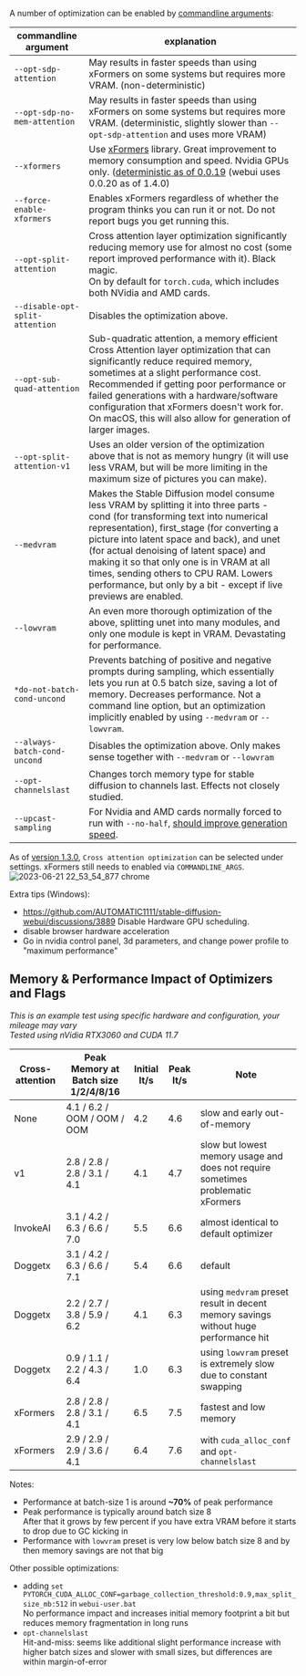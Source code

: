 A number of optimization can be enabled by [commandline arguments](Command-Line-Arguments-And-Settings):

| commandline argument           | explanation                                                                                                                                                                                                                                                                                                                                                                                                                          |
|--------------------------------|--------------------------------------------------------------------------------------------------------------------------------------------------------------------------------------------------------------------------------------------------------------------------------------------------------------------------------------------------------------------------------------------------------------------------------------|
| `--opt-sdp-attention`           | May results in faster speeds than using xFormers on some systems but requires more VRAM. (non-deterministic)
| `--opt-sdp-no-mem-attention`           | May results in faster speeds than using xFormers on some systems but requires more VRAM. (deterministic, slightly slower than `--opt-sdp-attention` and uses more VRAM)
| `--xformers`                   | Use [xFormers](https://github.com/facebookresearch/xformers) library. Great improvement to memory consumption and speed. Nvidia GPUs only. ([deterministic as of 0.0.19](https://github.com/facebookresearch/xformers/releases/tag/v0.0.19) (webui uses 0.0.20 as of 1.4.0)                                                                    |
| `--force-enable-xformers`      | Enables xFormers regardless of whether the program thinks you can run it or not. Do not report bugs you get running this.                                                                                                                                                                                                                                                                                                      |
| `--opt-split-attention`        | Cross attention layer optimization significantly reducing memory use for almost no cost (some report improved performance with it).  Black magic. <br/>On by default for `torch.cuda`, which includes both NVidia and AMD cards.                                                                                                                                                                                                     |
| `--disable-opt-split-attention` | Disables the optimization above.                                                                                                                                                                                                                                                                                                                                                                                                     |
| `--opt-sub-quad-attention`     | Sub-quadratic attention, a memory efficient Cross Attention layer optimization that can significantly reduce required memory, sometimes at a slight performance cost. Recommended if getting poor performance or failed generations with a hardware/software configuration that xFormers doesn't work for. On macOS, this will also allow for generation of larger images.                                                                                                                                                                    |
| `--opt-split-attention-v1`     | Uses an older version of the optimization above that is not as memory hungry (it will use less VRAM, but will be more limiting in the maximum size of pictures you can make).                                                                                                                                                                                                                                                        |
| `--medvram`                    | Makes the Stable Diffusion model consume less VRAM by splitting it into three parts - cond (for transforming text into numerical representation), first_stage (for converting a picture into latent space and back), and unet (for actual denoising of latent space) and making it so that only one is in VRAM at all times, sending others to CPU RAM. Lowers performance, but only by a bit - except if live previews are enabled. |
| `--lowvram`                    | An even more thorough optimization of the above, splitting unet into many modules, and only one module is kept in VRAM. Devastating for performance.                                                                                                                                                                                                                                                                                 |
| `*do-not-batch-cond-uncond`    | Prevents batching of positive and negative prompts during sampling, which essentially lets you run at 0.5 batch size, saving a lot of memory. Decreases performance. Not a command line option, but an optimization implicitly enabled by using `--medvram` or `--lowvram`.                                                                                                                                                          |
| `--always-batch-cond-uncond`   | Disables the optimization above. Only makes sense together with `--medvram` or `--lowvram`                                                                                                                                                                                                                                                                                                                                           |
| `--opt-channelslast`           | Changes torch memory type for stable diffusion to channels last. Effects not closely studied.                                                                                                                                                                                                                                                                                                                                        |
| `--upcast-sampling`           | For Nvidia and AMD cards normally forced to run with `--no-half`, [should improve generation speed](https://github.com/AUTOMATIC1111/stable-diffusion-webui/pull/8782).    
                                                                                                                                                                                                                                                                                                                                      
As of [version 1.3.0](https://github.com/AUTOMATIC1111/stable-diffusion-webui/releases/tag/v1.3.0), `Cross attention optimization` can be selected under settings. xFormers still needs to enabled via `COMMANDLINE_ARGS`.
![2023-06-21 22_53_54_877 chrome](https://github.com/AUTOMATIC1111/stable-diffusion-webui/assets/40751091/c72576e1-0f51-4643-ad91-e9aaec4fc125)


Extra tips (Windows): 
- https://github.com/AUTOMATIC1111/stable-diffusion-webui/discussions/3889 Disable Hardware GPU scheduling.
- disable browser hardware acceleration
- Go in nvidia control panel, 3d parameters, and change power profile to "maximum performance"

## Memory & Performance Impact of Optimizers and Flags

*This is an example test using specific hardware and configuration, your mileage may vary*  
*Tested using nVidia RTX3060 and CUDA 11.7*

| Cross-attention | Peak Memory at Batch size 1/2/4/8/16 | Initial It/s | Peak It/s | Note |
| --------------- | ------------------------------------ | -------- | --------- | ---- |
| None            | 4.1 / 6.2 / OOM / OOM / OOM | 4.2 | 4.6 | slow and early out-of-memory
| v1              | 2.8 / 2.8 / 2.8 / 3.1 / 4.1 | 4.1 | 4.7 | slow but lowest memory usage and does not require sometimes problematic xFormers
| InvokeAI        | 3.1 / 4.2 / 6.3 / 6.6 / 7.0 | 5.5 | 6.6 | almost identical to default optimizer
| Doggetx         | 3.1 / 4.2 / 6.3 / 6.6 / 7.1 | 5.4 | 6.6 | default |
| Doggetx         | 2.2 / 2.7 / 3.8 / 5.9 / 6.2 | 4.1 | 6.3 | using `medvram` preset result in decent memory savings without huge performance hit
| Doggetx         | 0.9 / 1.1 / 2.2 / 4.3 / 6.4 | 1.0 | 6.3 | using `lowvram` preset is extremely slow due to constant swapping
| xFormers        | 2.8 / 2.8 / 2.8 / 3.1 / 4.1 | 6.5 | 7.5 | fastest and low memory
| xFormers        | 2.9 / 2.9 / 2.9 / 3.6 / 4.1 | 6.4 | 7.6 | with `cuda_alloc_conf` and `opt-channelslast`

Notes:
- Performance at batch-size 1 is around **~70%** of peak performance  
- Peak performance is typically around batch size 8  
  After that it grows by few percent if you have extra VRAM before it starts to drop due to GC kicking in  
- Performance with `lowvram` preset is very low below batch size 8 and by then memory savings are not that big  

Other possible optimizations:
- adding `set PYTORCH_CUDA_ALLOC_CONF=garbage_collection_threshold:0.9,max_split_size_mb:512` in `webui-user.bat`  
  No performance impact and increases initial memory footprint a bit but reduces memory fragmentation in long runs  
- `opt-channelslast`  
  Hit-and-miss: seems like additional slight performance increase with higher batch sizes and slower with small sizes, but differences are within margin-of-error  
